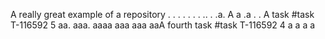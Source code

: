 A really great example of a repository
.
.
.
.
.
.
.
..
.
.a.
A
a
.a
.
.
 A task #task T-116592 5 aa.
aaa.
aaaa
aaa
aaa
aaA fourth task #task T-116592 4
a
a
a
a

